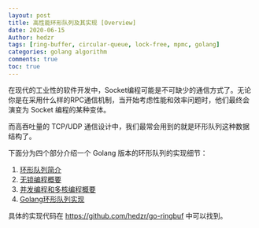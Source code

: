 ```yaml
---
layout: post
title: 高性能环形队列及其实现 [Overview]
date: 2020-06-15
Author: hedzr
tags: [ring-buffer, circular-queue, lock-free, mpmc, golang]
categories: golang algorithm
comments: true
toc: true
---
```





在现代的工业性的软件开发中，Socket编程可能是不可缺少的通信方式了。无论你是在采用什么样的RPC通信机制，当开始考虑性能和效率问题时，他们最终会演变为 Socket 编程的某种变体。

而高吞吐量的 TCP/UDP 通信设计中，我们最常会用到的就是环形队列这种数据结构了。



下面分为四个部分介绍一个 Golang 版本的环形队列的实现细节：

1. [环形队列简介](../ringbuf-01-intro/)
2. [无锁编程概要](../ringbuf-02-lock-free/)
3. [并发编程和多核编程概要](../ringbuf-03-smp/)
4. [Golang环形队列实现](../ringbuf-04-impl/)

具体的实现代码在 <https://github.com/hedzr/go-ringbuf> 中可以找到。

